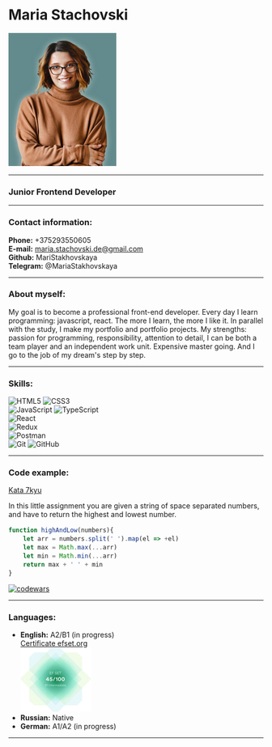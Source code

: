 # Maria Stachovski   
![Фото Мария Стаховская](./assets/myphoto.png)

***
### Junior Frontend Developer
***
### Contact information:  
__Phone:__ +375293550605    
__E-mail:__ <maria.stachovski.de@gmail.com>    
__Github:__ MariStakhovskaya     
__Telegram:__ @MariaStakhovskaya    
***
### About myself:  
My goal is to become a professional front-end developer.
Every day I learn programming: javascript, react. 
The more I learn, the more I like it.
In parallel with the study, I make my portfolio and portfolio projects.
My strengths: passion for programming, responsibility, attention to detail,
I can be both a team player and an independent work unit. 
Expensive master going. And I go to the job of my dream's step by step.  
***
### Skills:  
![HTML5](https://img.shields.io/badge/html5-%23E34F26.svg?style=for-the-badge&logo=html5&logoColor=white) ![CSS3](https://img.shields.io/badge/css3-%231572B6.svg?style=for-the-badge&logo=css3&logoColor=white)  
![JavaScript](https://img.shields.io/badge/javascript-%23323330.svg?style=for-the-badge&logo=javascript&logoColor=%23F7DF1E) ![TypeScript](https://img.shields.io/badge/typescript-%23007ACC.svg?style=for-the-badge&logo=typescript&logoColor=white)   
![React](https://img.shields.io/badge/react-%2320232a.svg?style=for-the-badge&logo=react&logoColor=%2361DAFB)  
![Redux](https://img.shields.io/badge/redux-%23593d88.svg?style=for-the-badge&logo=redux&logoColor=white)  
![Postman](https://img.shields.io/badge/Postman-FF6C37?style=for-the-badge&logo=postman&logoColor=white)  
![Git](https://img.shields.io/badge/git-%23F05033.svg?style=for-the-badge&logo=git&logoColor=white) ![GitHub](https://img.shields.io/badge/github-%23121011.svg?style=for-the-badge&logo=github&logoColor=white) 


***
### Code example:  
[Kata 7kyu](https://www.codewars.com/kata/554b4ac871d6813a03000035/javascript)   

In this little assignment you are given a string of space separated numbers, and have to return the highest and lowest number.
```javascript
function highAndLow(numbers){
    let arr = numbers.split(' ').map(el => +el)
    let max = Math.max(...arr)
    let min = Math.min(...arr)
    return max + ' ' + min
}
```
[![codewars](https://www.codewars.com/users/MariStakhovskaya/badges/large)](https://www.codewars.com/users/MariStakhovskaya)

***

### Languages:  
* __English:__ A2/B1 (in progress)   
[Certificate efset.org](https://www.efset.org/cert/mv94Ay)  
![Сертификат](./assets/efset_cr.png)  
* __Russian:__ Native    
* __German:__ A1/A2 (in progress)    

***


